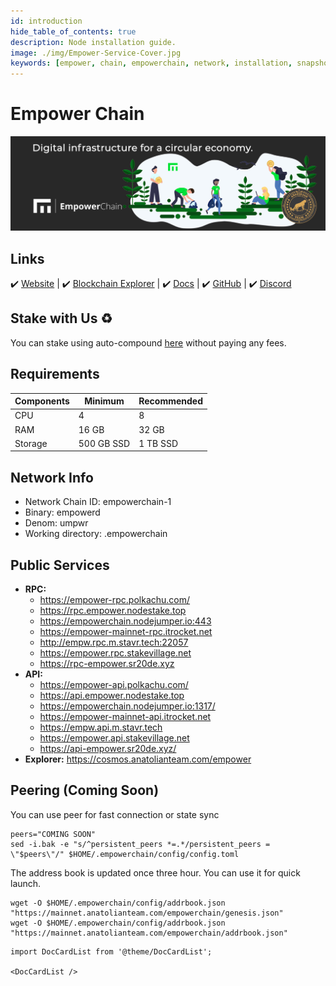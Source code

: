 ```yaml
---
id: introduction
hide_table_of_contents: true
description: Node installation guide.
image: ./img/Empower-Service-Cover.jpg
keywords: [empower, chain, empowerchain, network, installation, snapshot, statesync, update]
---
```

# Empower Chain

![Empower](./img/Empower-Service.jpg)

## Links
 ✔️ [Website](https://www.empowerchain.io/) |
 ✔️ [Blockchain Explorer](https://cosmos.anatolianteam.com/empower) |
 ✔️ [Docs](https://docs.empowerchain.io/) |
 ✔️ [GitHub](https://github.com/EmpowerPlastic/empowerchain) |
 ✔️ [Discord](https://discord.gg/UTxEzFzHVX)

## Stake with Us ♻️
You can stake using auto-compound [here](https://restake.anatolianteam.com/empowerchain/empowervaloper1786wmwws6avkrkx9nwv3az6g2j9ha953ydusdv) without paying any fees.

## Requirements

| Components | Minimum | **Recommended** |
| ------------ | ------------ | ------------ |
| CPU |	4 | 8 |
| RAM	| 16 GB | 32 GB |
| Storage	| 500 GB SSD | 1 TB SSD | 

## Network Info 
* Network Chain ID: empowerchain-1
* Binary: empowerd
* Denom: umpwr
* Working directory: .empowerchain

## Public Services
* **RPC:**
    * https://empower-rpc.polkachu.com/	
    * https://rpc.empower.nodestake.top	
    * https://empowerchain.nodejumper.io:443
	* https://empower-mainnet-rpc.itrocket.net
    * http://empw.rpc.m.stavr.tech:22057
    * https://empower.rpc.stakevillage.net
    * https://rpc-empower.sr20de.xyz
* **API:**
    * https://empower-api.polkachu.com/	
    * https://api.empower.nodestake.top	
    * https://empowerchain.nodejumper.io:1317/	
    * https://empower-mainnet-api.itrocket.net
    * https://empw.api.m.stavr.tech
    * https://empower.api.stakevillage.net
    * https://api-empower.sr20de.xyz/
* **Explorer:** https://cosmos.anatolianteam.com/empower

## Peering (Coming Soon)
You can use peer for fast connection or state sync 
```shell
peers="COMING SOON"
sed -i.bak -e "s/^persistent_peers *=.*/persistent_peers = \"$peers\"/" $HOME/.empowerchain/config/config.toml
```
The address book is updated once three hour. You can use it for quick launch.
```shell
wget -O $HOME/.empowerchain/config/addrbook.json "https://mainnet.anatolianteam.com/empowerchain/genesis.json"
wget -O $HOME/.empowerchain/config/addrbook.json "https://mainnet.anatolianteam.com/empowerchain/addrbook.json"
```

```mdx-code-block
import DocCardList from '@theme/DocCardList';

<DocCardList />
```
